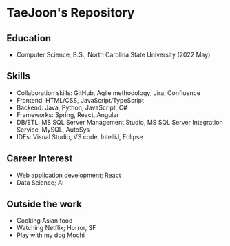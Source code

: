 # TaeJoon's Repository 

## Education
- Computer Science, B.S., North Carolina State University (2022 May)

## Skills
- Collaboration skills: GitHub, Agile methodology, Jira, Confluence 
- Frontend: HTML/CSS, JavaScript/TypeScript 
- Backend: Java, Python, JavaScript, C#
- Frameworks: Spring, React, Angular
- DB/ETL: MS SQL Server Management Studio, MS SQL Server Integration Service, MySQL, AutoSys
- IDEs: Visual Studio, VS code, IntelliJ, Eclipse

## Career Interest
- Web application development; React
- Data Science; AI

## Outside the work
- Cooking Asian food
- Watching Netflix; Horror, SF
- Play with my dog Mochi 






